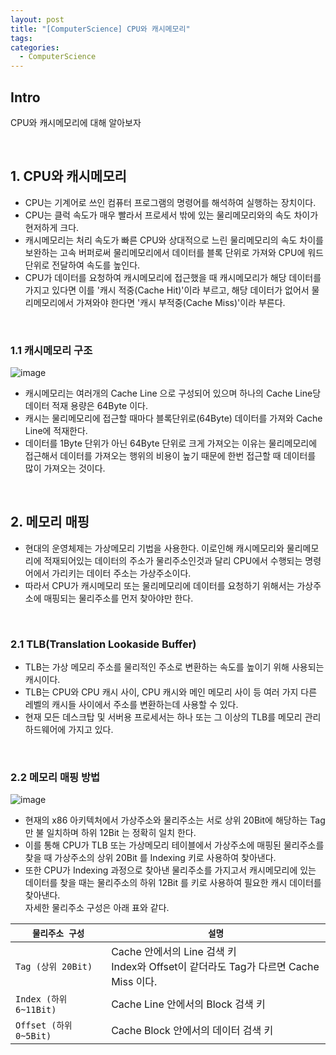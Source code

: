 ```yaml
---
layout: post
title: "[ComputerScience] CPU와 캐시메모리"
tags: 
categories:
  - ComputerScience
---
```


## Intro
CPU와 캐시메모리에 대해 알아보자

<br/>

## 1. CPU와 캐시메모리

 - CPU는 기계어로 쓰인 컴퓨터 프로그램의 명령어를 해석하여 실행하는 장치이다.
 - CPU는 클럭 속도가 매우 빨라서 프로세서 밖에 있는 물리메모리와의 속도 차이가 현저하게 크다.
 - 캐시메모리는 처리 속도가 빠른 CPU와 상대적으로 느린 물리메모리의 속도 차이를 보완하는 고속 버퍼로써 물리메모리에서 데이터를 블록 단위로 가져와 CPU에 워드 단위로 전달하여 속도를 높인다.
 - CPU가 데이터를 요청하여 캐시메모리에 접근했을 때 캐시메모리가 해당 데이터를 가지고 있다면 이를 '캐시 적중(Cache Hit)'이라 부르고, 해당 데이터가 없어서 물리메모리에서 가져와야 한다면 '캐시 부적중(Cache Miss)'이라 부른다.

<br/>

### 1.1 캐시메모리 구조

![image](https://user-images.githubusercontent.com/51254582/200118151-95e4eba8-c2e0-4e19-b6f0-5b3ed077e9c0.png)

 - 캐시메모리는 여러개의 Cache Line 으로 구성되어 있으며 하나의 Cache Line당 데이터 적재 용량은 64Byte 이다.
 - 캐시는 물리메모리에 접근할 때마다 블록단위로(64Byte) 데이터를 가져와 Cache Line에 적재한다.
 - 데이터를 1Byte 단위가 아닌 64Byte 단위로 크게 가져오는 이유는 물리메모리에 접근해서 데이터를 가져오는 행위의 비용이 높기 때문에 한번 접근할 때 데이터를 많이 가져오는 것이다.

<br/>

## 2. 메모리 매핑

 - 현대의 운영체제는 가상메모리 기법을 사용한다. 이로인해 캐시메모리와 물리메모리에 적재되어있는 데이터의 주소가 물리주소인것과 달리 CPU에서 수행되는 명령어에서 가리키는 데이터 주소는 가상주소이다.
 - 따라서 CPU가 캐시메모리 또는 물리메모리에 데이터를 요청하기 위해서는 가상주소에 매핑되는 물리주소를 먼저 찾아야만 한다.

<br>

### 2.1 TLB(Translation Lookaside Buffer)

 - TLB는 가상 메모리 주소를 물리적인 주소로 변환하는 속도를 높이기 위해 사용되는 캐시이다.
 - TLB는 CPU와 CPU 캐시 사이, CPU 캐시와 메인 메모리 사이 등 여러 가지 다른 레벨의 캐시들 사이에서 주소를 변환하는데 사용할 수 있다.
 - 현재 모든 데스크탑 및 서버용 프로세서는 하나 또는 그 이상의 TLB를 메모리 관리 하드웨어에 가지고 있다.

<br>

### 2.2 메모리 매핑 방법

![image](https://user-images.githubusercontent.com/51254582/200120327-428f8623-0719-4861-9087-a3ab554e04a5.png)

 - 현재의 x86 아키텍처에서 가상주소와 물리주소는 서로 상위 20Bit에 해당하는 Tag 만 불 일치하며 하위 12Bit 는 정확히 일치 한다. 
 - 이를 통해 CPU가 TLB 또는 가상메모리 테이블에서 가상주소에 매핑된 물리주소를 찾을 때 가상주소의 상위 20Bit 를 Indexing 키로 사용하여 찾아낸다.
 - 또한 CPU가 Indexing 과정으로 찾아낸 물리주소를 가지고서 캐시메모리에 있는 데이터를 찾을 때는 물리주소의 하위 12Bit 를 키로 사용하여 필요한 캐시 데이터를 찾아낸다. <br> 자세한 물리주소 구성은 아래 표와 같다.

|`물리주소 구성`|`설명`|
|---|---|
|`Tag (상위 20Bit)`|Cache 안에서의 Line 검색 키 <br> Index와 Offset이 같더라도 Tag가 다르면 Cache Miss 이다.|
|`Index (하위 6~11Bit)`|Cache Line 안에서의 Block 검색 키|
|`Offset (하위 0~5Bit)`|Cache Block 안에서의 데이터 검색 키|
